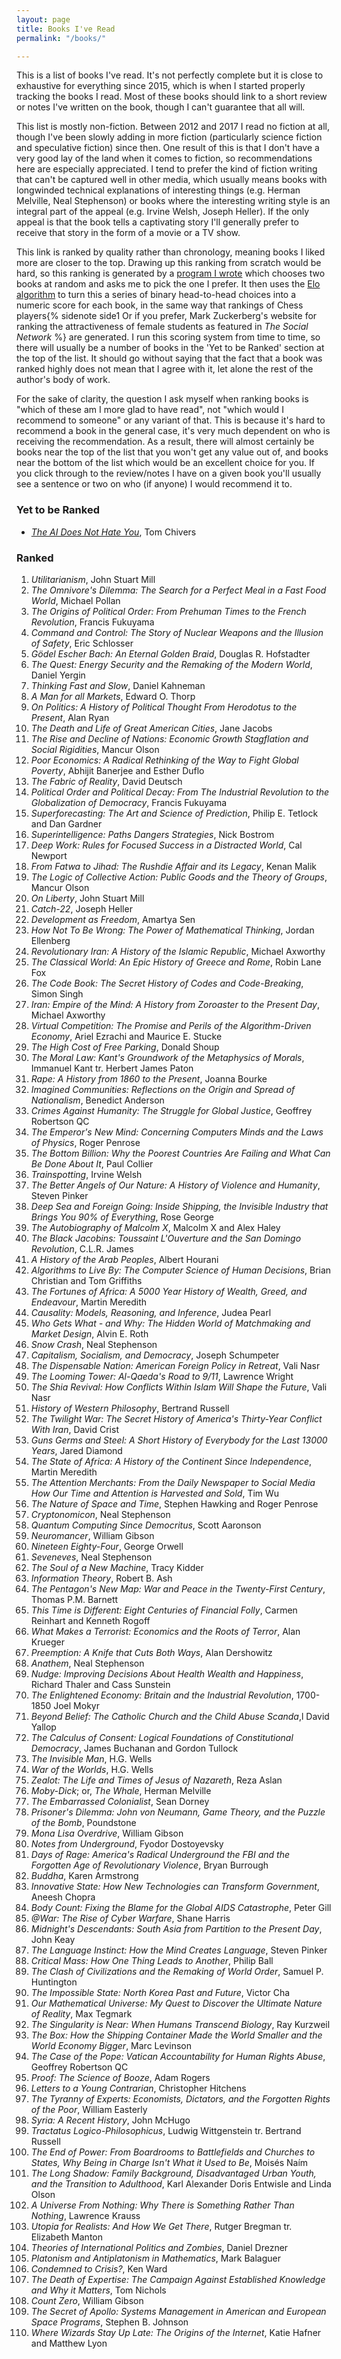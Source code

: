 ```yaml
---
layout: page
title: Books I've Read
permalink: "/books/"

---
```

This is a list of books I've read. It's not perfectly complete but it is close to exhaustive for everything since 2015, which is when I started properly tracking the books I read. Most of these books should link to a short review or notes I've written on the book, though I can't guarantee that all will.

This list is mostly non-fiction. Between 2012 and 2017 I read no fiction at all, though I've been slowly adding in more fiction (particularly science fiction and speculative fiction) since then. One result of this is that I don't have a very good lay of the land when it comes to fiction, so recommendations here are especially appreciated. I tend to prefer the kind of fiction writing that can't be captured well in other media, which usually means books with longwinded technical explanations of interesting things (e.g. Herman Melville, Neal Stephenson) or books where the interesting writing style is an integral part of the appeal (e.g. Irvine Welsh, Joseph Heller). If the only appeal is that the book tells a captivating story I'll generally prefer to receive that story in the form of a movie or a TV show.

This link is ranked by quality rather than chronology, meaning books I liked more are closer to the top. Drawing up this ranking from scratch would be hard, so this ranking is generated by a [program I wrote](https://github.com/AJSKirk/VElo) which chooses two books at random and asks me to pick the one I prefer. It then uses the [Elo algorithm](https://en.wikipedia.org/wiki/Elo_rating_system) to turn this a series of binary head-to-head choices into a numeric score for each book, in the same way that rankings of Chess players{% sidenote side1 Or if you prefer, Mark Zuckerberg's website for ranking the attractiveness of female students as featured in _The Social Network_ %} are generated. I run this scoring system from time to time, so there will usually be a number of books in the 'Yet to be Ranked' section at the top of the list. It should go without saying that the fact that a book was ranked highly does not mean that I agree with it, let alone the rest of the author's body of work.

For the sake of clarity, the question I ask myself when ranking books is "which of these am I more glad to have read", not "which would I recommend to someone" or any variant of that. This is because it's hard to recommend a book in the general case, it's very much dependent on who is receiving the recommendation. As a result, there will almost certainly be books near the top of the list that you won't get any value out of, and books near the bottom of the list which would be an excellent choice for you. If you click through to the review/notes I have on a given book you'll usually see a sentence or two on who (if anyone) I would recommend it to.

### Yet to be Ranked

* [_The AI Does Not Hate You_](../books/the-ai-does-not-hate-you), Tom Chivers

### Ranked

  1. _Utilitarianism_, John Stuart Mill
  2. _The Omnivore's Dilemma: The Search for a Perfect Meal in a Fast Food World_, Michael Pollan
  3. _The Origins of Political Order: From Prehuman Times to the French Revolution_, Francis Fukuyama
  4. _Command and Control: The Story of Nuclear Weapons and the Illusion of Safety_, Eric Schlosser
  5. _Gödel Escher Bach: An Eternal Golden Braid_, Douglas R. Hofstadter
  6. _The Quest: Energy Security and the Remaking of the Modern World_, Daniel Yergin
  7. _Thinking Fast and Slow_, Daniel Kahneman
  8. _A Man for all Markets_, Edward O. Thorp
  9. _On Politics: A History of Political Thought From Herodotus to the Present_, Alan Ryan
 10. _The Death and Life of Great American Cities_, Jane Jacobs
 11. _The Rise and Decline of Nations: Economic Growth Stagflation and Social Rigidities_, Mancur Olson
 12. _Poor Economics: A Radical Rethinking of the Way to Fight Global Poverty_, Abhijit Banerjee and Esther Duflo
 13. _The Fabric of Reality_, David Deutsch
 14. _Political Order and Political Decay: From The Industrial Revolution to the Globalization of Democracy_, Francis Fukuyama
 15. _Superforecasting: The Art and Science of Prediction_, Philip E. Tetlock and Dan Gardner
 16. _Superintelligence: Paths Dangers Strategies_, Nick Bostrom
 17. _Deep Work: Rules for Focused Success in a Distracted World_, Cal Newport
 18. _From Fatwa to Jihad: The Rushdie Affair and its Legacy_, Kenan Malik
 19. _The Logic of Collective Action: Public Goods and the Theory of Groups_, Mancur Olson
 20. _On Liberty_, John Stuart Mill
 21. _Catch-22_, Joseph Heller
 22. _Development as Freedom_, Amartya Sen
 23. _How Not To Be Wrong: The Power of Mathematical Thinking_, Jordan Ellenberg
 24. _Revolutionary Iran: A History of the Islamic Republic_, Michael Axworthy
 25. _The Classical World: An Epic History of Greece and Rome_, Robin Lane Fox
 26. _The Code Book: The Secret History of Codes and Code-Breaking_, Simon Singh
 27. _Iran: Empire of the Mind: A History from Zoroaster to the Present Day_, Michael Axworthy
 28. _Virtual Competition: The Promise and Perils of the Algorithm-Driven Economy_, Ariel Ezrachi and Maurice E. Stucke
 29. _The High Cost of Free Parking_, Donald Shoup
 30. _The Moral Law: Kant's Groundwork of the Metaphysics of Morals_, Immanuel Kant tr. Herbert James Paton
 31. _Rape: A History from 1860 to the Present_, Joanna Bourke
 32. _Imagined Communities: Reflections on the Origin and Spread of Nationalism_, Benedict Anderson
 33. _Crimes Against Humanity: The Struggle for Global Justice_, Geoffrey Robertson QC
 34. _The Emperor's New Mind: Concerning Computers Minds and the Laws of Physics_, Roger Penrose
 35. _The Bottom Billion: Why the Poorest Countries Are Failing and What Can Be Done About It_, Paul Collier
 36. _Trainspotting_, Irvine Welsh
 37. _The Better Angels of Our Nature: A History of Violence and Humanity_, Steven Pinker
 38. _Deep Sea and Foreign Going: Inside Shipping, the Invisible Industry that Brings You 90% of Everything_, Rose George
 39. _The Autobiography of Malcolm X_, Malcolm X and Alex Haley
 40. _The Black Jacobins: Toussaint L'Ouverture and the San Domingo Revolution_, C.L.R. James
 41. _A History of the Arab Peoples_, Albert Hourani
 42. _Algorithms to Live By: The Computer Science of Human Decisions_, Brian Christian and Tom Griffiths
 43. _The Fortunes of Africa: A 5000 Year History of Wealth, Greed, and Endeavour_, Martin Meredith
 44. _Causality: Models, Reasoning, and Inference_, Judea Pearl
 45. _Who Gets What - and Why: The Hidden World of Matchmaking and Market Design_, Alvin E. Roth
 46. _Snow Crash_, Neal Stephenson
 47. _Capitalism, Socialism, and Democracy_, Joseph Schumpeter
 48. _The Dispensable Nation: American Foreign Policy in Retreat_, Vali Nasr
 49. _The Looming Tower: Al-Qaeda's Road to 9/11_, Lawrence Wright
 50. _The Shia Revival: How Conflicts Within Islam Will Shape the Future_, Vali Nasr
 51. _History of Western Philosophy_, Bertrand Russell
 52. _The Twilight War: The Secret History of America's Thirty-Year Conflict With Iran_, David Crist
 53. _Guns Germs and Steel: A Short History of Everybody for the Last 13000 Years_, Jared Diamond
 54. _The State of Africa: A History of the Continent Since Independence_, Martin Meredith
 55. _The Attention Merchants: From the Daily Newspaper to Social Media How Our Time and Attention is Harvested and Sold_, Tim Wu
 56. _The Nature of Space and Time_, Stephen Hawking and Roger Penrose
 57. _Cryptonomicon_, Neal Stephenson
 58. _Quantum Computing Since Democritus_, Scott Aaronson
 59. _Neuromancer_, William Gibson
 60. _Nineteen Eighty-Four_, George Orwell
 61. _Seveneves_, Neal Stephenson
 62. _The Soul of a New Machine_, Tracy Kidder
 63. _Information Theory_, Robert B. Ash
 64. _The Pentagon's New Map: War and Peace in the Twenty-First Century_, Thomas P.M. Barnett
 65. _This Time is Different: Eight Centuries of Financial Folly_, Carmen Reinhart and Kenneth Rogoff
 66. _What Makes a Terrorist: Economics and the Roots of Terror_, Alan Krueger
 67. _Preemption: A Knife that Cuts Both Ways_, Alan Dershowitz
 68. _Anathem_, Neal Stephenson
 69. _Nudge: Improving Decisions About Health Wealth and Happiness_, Richard Thaler and Cass Sunstein
 70. _The Enlightened Economy: Britain and the Industrial Revolution_, 1700-1850 Joel Mokyr
 71. _Beyond Belief: The Catholic Church and the Child Abuse Scanda_,l David Yallop
 72. _The Calculus of Consent: Logical Foundations of Constitutional Democracy_, James Buchanan and Gordon Tullock
 73. _The Invisible Man_, H.G. Wells
 74. _War of the Worlds_, H.G. Wells
 75. _Zealot: The Life and Times of Jesus of Nazareth_, Reza Aslan
 76. _Moby-Dick_; or, _The Whale_, Herman Melville
 77. _The Embarrassed Colonialist_, Sean Dorney
 78. _Prisoner's Dilemma: John von Neumann, Game Theory, and the Puzzle of the Bomb_, Poundstone
 79. _Mona Lisa Overdrive_, William Gibson
 80. _Notes from Underground_, Fyodor Dostoyevsky
 81. _Days of Rage: America's Radical Underground the FBI and the Forgotten Age of Revolutionary Violence_, Bryan Burrough
 82. _Buddha_, Karen Armstrong
 83. _Innovative State: How New Technologies can Transform Government_, Aneesh Chopra
 84. _Body Count: Fixing the Blame for the Global AIDS Catastrophe_, Peter Gill
 85. _@War: The Rise of Cyber Warfare_, Shane Harris
 86. _Midnight's Descendants: South Asia from Partition to the Present Day_, John Keay
 87. _The Language Instinct: How the Mind Creates Language_, Steven Pinker
 88. _Critical Mass: How One Thing Leads to Another_, Philip Ball
 89. _The Clash of Civilizations and the Remaking of World Order_, Samuel P. Huntington
 90. _The Impossible State: North Korea Past and Future_, Victor Cha
 91. _Our Mathematical Universe: My Quest to Discover the Ultimate Nature of Reality_, Max Tegmark
 92. _The Singularity is Near: When Humans Transcend Biology_, Ray Kurzweil
 93. _The Box: How the Shipping Container Made the World Smaller and the World Economy Bigger_, Marc Levinson
 94. _The Case of the Pope: Vatican Accountability for Human Rights Abuse_, Geoffrey Robertson QC
 95. _Proof: The Science of Booze_, Adam Rogers
 96. _Letters to a Young Contrarian_, Christopher Hitchens
 97. _The Tyranny of Experts: Economists, Dictators, and the Forgotten Rights of the Poor_, William Easterly
 98. _Syria: A Recent History_, John McHugo
 99. _Tractatus Logico-Philosophicus_, Ludwig Wittgenstein tr. Bertrand Russell
100. _The End of Power: From Boardrooms to Battlefields and Churches to States, Why Being in Charge Isn't What it Used to Be_, Moisés Naím
101. _The Long Shadow: Family Background, Disadvantaged Urban Youth, and the Transition to Adulthood_, Karl Alexander Doris Entwisle and Linda Olson
102. _A Universe From Nothing: Why There is Something Rather Than Nothing_, Lawrence Krauss
103. _Utopia for Realists: And How We Get There_, Rutger Bregman tr. Elizabeth Manton
104. _Theories of International Politics and Zombies_, Daniel Drezner
105. _Platonism and Antiplatonism in Mathematics_, Mark Balaguer
106. _Condemned to Crisis?_, Ken Ward
107. _The Death of Expertise: The Campaign Against Established Knowledge and Why it Matters_, Tom Nichols
108. _Count Zero_, William Gibson
109. _The Secret of Apollo: Systems Management in American and European Space Programs_, Stephen B. Johnson
110. _Where Wizards Stay Up Late: The Origins of the Internet_, Katie Hafner and Matthew Lyon